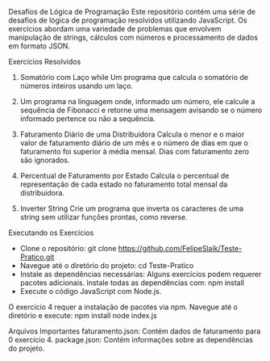 Desafios de Lógica de Programação
Este repositório contém uma série de desafios de lógica de programação resolvidos utilizando JavaScript. Os exercícios abordam uma variedade de problemas que envolvem manipulação de strings, cálculos com números e processamento de dados em formato JSON.

Exercícios Resolvidos


1. Somatório com Laço while
Um programa que calcula o somatório de números inteiros usando um laço.

2. Um programa na linguagem onde, informado um número, ele calcule a sequência de Fibonacci e retorne uma mensagem avisando se o número informado pertence ou não a sequência.

 3. Faturamento Diário de uma Distribuidora
Calcula o menor e o maior valor de faturamento diário de um mês e o número de dias em que o faturamento foi superior à média mensal. Dias com faturamento zero são ignorados.

4. Percentual de Faturamento por Estado
Calcula o percentual de representação de cada estado no faturamento total mensal da distribuidora.

5. Inverter String
Crie um programa que inverta os caracteres de uma string sem utilizar funções prontas, como reverse.

Executando os Exercícios
- Clone o repositório: git clone https://github.com/FelipeSlaik/Teste-Pratico.git
- Navegue até o diretório do projeto: cd Teste-Pratico
- Instale as dependências necessárias: Alguns exercícios podem requerer pacotes adicionais. Instale todas as dependências com: npm install
- Execute o código JavaScript com Node.js.

O exercício 4 requer a instalação de pacotes via npm. Navegue até o diretório e execute:
npm install
node index.js

Arquivos Importantes
faturamento.json: Contém dados de faturamento para 0 exercício 4.
package.json: Contém informações sobre as dependências do projeto.
